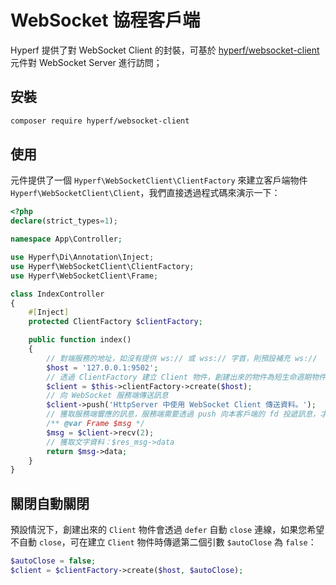 # WebSocket 協程客戶端

Hyperf 提供了對 WebSocket Client 的封裝，可基於 [hyperf/websocket-client](https://github.com/hyperf/websocket-client) 元件對 WebSocket Server 進行訪問；

## 安裝

```bash
composer require hyperf/websocket-client
```

## 使用

元件提供了一個 `Hyperf\WebSocketClient\ClientFactory` 來建立客戶端物件 `Hyperf\WebSocketClient\Client`，我們直接透過程式碼來演示一下：

```php
<?php
declare(strict_types=1);

namespace App\Controller;

use Hyperf\Di\Annotation\Inject;
use Hyperf\WebSocketClient\ClientFactory;
use Hyperf\WebSocketClient\Frame;

class IndexController
{
    #[Inject]
    protected ClientFactory $clientFactory;

    public function index()
    {
        // 對端服務的地址，如沒有提供 ws:// 或 wss:// 字首，則預設補充 ws://
        $host = '127.0.0.1:9502';
        // 透過 ClientFactory 建立 Client 物件，創建出來的物件為短生命週期物件
        $client = $this->clientFactory->create($host);
        // 向 WebSocket 服務端傳送訊息
        $client->push('HttpServer 中使用 WebSocket Client 傳送資料。');
        // 獲取服務端響應的訊息，服務端需要透過 push 向本客戶端的 fd 投遞訊息，才能獲取；以下設定超時時間 2s，接收到的資料型別為 Frame 物件。
        /** @var Frame $msg */
        $msg = $client->recv(2);
        // 獲取文字資料：$res_msg->data
        return $msg->data;
    }
}
```

## 關閉自動關閉

預設情況下，創建出來的 `Client` 物件會透過 `defer` 自動 `close` 連線，如果您希望不自動 `close`，可在建立 `Client` 物件時傳遞第二個引數 `$autoClose` 為 `false`：

```php
$autoClose = false;
$client = $clientFactory->create($host, $autoClose);
```
